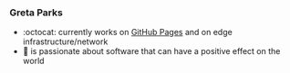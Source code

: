 ### Greta Parks
- :octocat: currently works on [GitHub Pages](https://pages.github.com/) and on edge infrastructure/network
- :revolving_hearts: is passionate about software that can have a positive effect on the world
